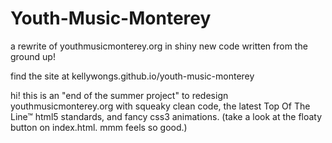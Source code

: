 # Youth-Music-Monterey
a rewrite of youthmusicmonterey.org in shiny new code written from the ground up!

find the site at kellywongs.github.io/youth-music-monterey

hi! this is an "end of the summer project" to redesign youthmusicmonterey.org with squeaky clean code, the latest Top Of The Line™ html5 standards, and fancy css3 animations. (take a look at the floaty button on index.html. mmm feels so good.) 
